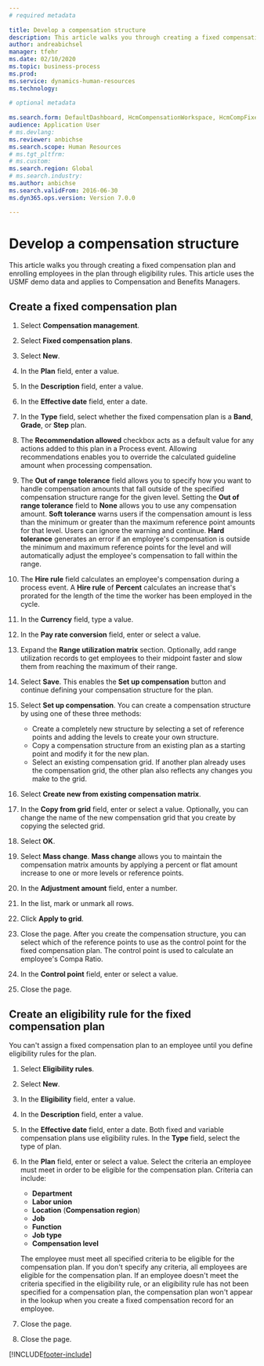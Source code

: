 ```yaml
--- 
# required metadata 
 
title: Develop a compensation structure
description: This article walks you through creating a fixed compensation plan and enrolling employees in the plan through eligibility rules. 
author: andreabichsel
manager: tfehr 
ms.date: 02/10/2020
ms.topic: business-process 
ms.prod:  
ms.service: dynamics-human-resources 
ms.technology:  
 
# optional metadata 
 
ms.search.form: DefaultDashboard, HcmCompensationWorkspace, HcmCompFixedPlansPart, HRMCompFixedPlanTable, HRMCompCreateGridDialog, HRCCompGridView, HRMCompEligibility,  HRCCompGrid   
audience: Application User 
# ms.devlang:  
ms.reviewer: anbichse
ms.search.scope: Human Resources
# ms.tgt_pltfrm:  
# ms.custom:  
ms.search.region: Global
# ms.search.industry: 
ms.author: anbichse
ms.search.validFrom: 2016-06-30 
ms.dyn365.ops.version: Version 7.0.0 

---
```


# Develop a compensation structure

This article walks you through creating a fixed compensation plan and enrolling employees in the plan through eligibility rules. This article uses the USMF demo data and applies to Compensation and Benefits Managers.

## Create a fixed compensation plan

1. Select **Compensation management**.

2. Select **Fixed compensation plans**.

3. Select **New**.

4. In the **Plan** field, enter a value.

5. In the **Description** field, enter a value.

6. In the **Effective date** field, enter a date.

7. In the **Type** field, select whether the fixed compensation plan is a **Band**, **Grade**, or **Step** plan.

8. The **Recommendation allowed** checkbox acts as a default value for any actions added to this plan in a Process event. Allowing recommendations enables you to override the calculated guideline amount when processing compensation.

9. The **Out of range tolerance** field allows you to specify how you want to handle compensation amounts that fall outside of the specified compensation structure range for the given level. Setting the **Out of range tolerance** field to **None** allows you to use any compensation amount. **Soft tolerance** warns users if the compensation amount is less than the minimum or greater than the maximum reference point amounts for that level. Users can ignore the warning and continue. **Hard tolerance** generates an error if an employee's compensation is outside the minimum and maximum reference points for the level and will automatically adjust the employee's compensation to fall within the range.

10. The **Hire rule** field calculates an employee's compensation during a process event. A **Hire rule** of **Percent** calculates an increase that's prorated for the length of the time the worker has been employed in the cycle.

11. In the **Currency** field, type a value.

12. In the **Pay rate conversion** field, enter or select a value.

13. Expand the **Range utilization matrix** section. Optionally, add range utilization records to get employees to their midpoint faster and slow them from reaching the maximum of their range.

14. Select **Save**. This enables the **Set up compensation** button and continue defining your compensation structure for the plan.

15. Select **Set up compensation**. You can create a compensation structure by using one of these three methods:

    - Create a completely new structure by selecting a set of reference points and adding the levels to create your own structure.
    - Copy a compensation structure from an existing plan as a starting point and modify it for the new plan.
    - Select an existing compensation grid. If another plan already uses the compensation grid, the other plan also reflects any changes you make to the grid.

16. Select **Create new from existing compensation matrix**.

17. In the **Copy from grid** field, enter or select a value. Optionally, you can change the name of the new compensation grid that you create by copying the selected grid.

18. Select **OK**.

19. Select **Mass change**. **Mass change** allows you to maintain the compensation matrix amounts by applying a percent or flat amount increase to one or more levels or reference points.

20. In the **Adjustment amount** field, enter a number.

21. In the list, mark or unmark all rows.

22. Click **Apply to grid**.

23. Close the page. After you create the compensation structure, you can select which of the reference points to use as the control point for the fixed compensation plan. The control point is used to calculate an employee's Compa Ratio.

24. In the **Control point** field, enter or select a value.

25. Close the page.

## Create an eligibility rule for the fixed compensation plan

You can't assign a fixed compensation plan to an employee until you define eligibility rules for the plan.  

1. Select **Eligibility rules**.

2. Select **New**.

3. In the **Eligibility** field, enter a value.

4. In the **Description** field, enter a value.

5. In the **Effective date** field, enter a date. Both fixed and variable compensation plans use eligibility rules. In the **Type** field, select the type of plan.

6. In the **Plan** field, enter or select a value. Select the criteria an employee must meet in order to be eligible for the compensation plan. Criteria can include:

    - **Department**
    - **Labor union**
    - **Location** (**Compensation region**)
    - **Job**
    - **Function**
    - **Job type**
    - **Compensation level**
    
    The employee must meet all specified criteria to be eligible for the compensation plan. If you don't specify any criteria, all employees are eligible for the compensation plan. If an employee doesn't meet the criteria specified in the eligibility rule, or an eligibility rule has not been specified for a compensation plan, the compensation plan won't appear in the lookup when you create a fixed compensation record for an employee.

7. Close the page.

8. Close the page.



[!INCLUDE[footer-include](../includes/footer-banner.md)]